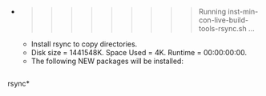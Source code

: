 * >>>>>>>>> Running inst-min-con-live-build-tools-rsync.sh ...
  * Install rsync to copy directories.
  * Disk size = 1441548K. Space Used = 4K. Runtime = 00:00:00:00.
  * The following NEW packages will be installed:
  ```bash
rsync*
  ```
